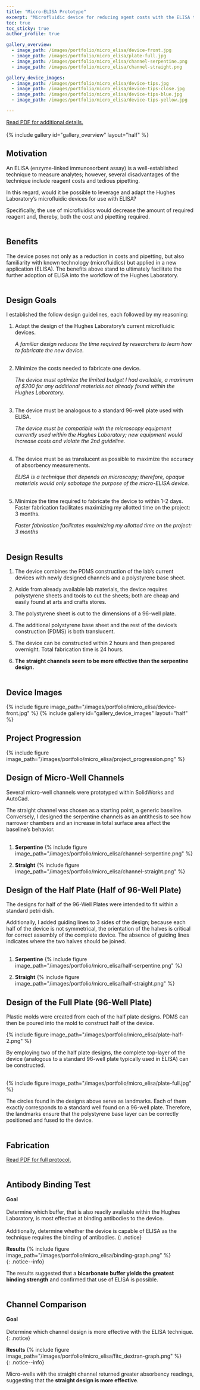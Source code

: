 ```yaml
---
title: "Micro-ELISA Prototype"
excerpt: "Microfluidic device for reducing agent costs with the ELISA technique."
toc: true
toc_sticky: true
author_profile: true

gallery_overview:
  - image_path: /images/portfolio/micro_elisa/device-front.jpg
  - image_path: /images/portfolio/micro_elisa/plate-full.jpg
  - image_path: /images/portfolio/micro_elisa/channel-serpentine.png
  - image_path: /images/portfolio/micro_elisa/channel-straight.png

gallery_device_images:
  - image_path: /images/portfolio/micro_elisa/device-tips.jpg
  - image_path: /images/portfolio/micro_elisa/device-tips-close.jpg
  - image_path: /images/portfolio/micro_elisa/device-tips-blue.jpg
  - image_path: /images/portfolio/micro_elisa/device-tips-yellow.jpg

---
```


[Read PDF for additional details.](/documents/MicroELISA.pdf)
<br><br>
{% include gallery id="gallery_overview" layout="half" %}


## Motivation
An ELISA (enzyme-linked immunosorbent assay) is a well-established technique to measure
analytes; however, several disadvantages of the technique include reagent costs and tedious pipetting.

In this regard, would it be possible to leverage and adapt the Hughes Laboratory’s microfluidic
devices for use with ELISA? 

Specifically, the use of microfluidics would decrease the amount of
required reagent and, thereby, both the cost and pipetting required.<br><br>


## Benefits
The device poses not only as a reduction in costs and pipetting, but also familiarity with known
technology (microfluidics) but applied in a new application (ELISA). The benefits above stand to
ultimately facilitate the further adoption of ELISA into the workflow of the Hughes Laboratory.<br><br>


## Design Goals
I established the follow design guidelines, each followed by my reasoning:

1. Adapt the design of the Hughes Laboratory’s current microfluidic devices.

   *A familiar design reduces the time required by researchers to learn how to fabricate the new
   device.* <br><br>
  
2. Minimize the costs needed to fabricate one device.

   *The device must optimize the limited budget I had available, a maximum of $200 for any
    additional materials not already found within the Hughes Laboratory.* <br><br>

3. The device must be analogous to a standard 96-well plate used with ELISA.

   *The device must be compatible with the microscopy equipment currently used within the
    Hughes Laboratory; new equipment would increase costs and violate the 2nd guideline.* <br><br>

4. The device must be as translucent as possible to maximize the accuracy of absorbency
measurements.

   *ELISA is a technique that depends on microscopy; therefore, opaque materials would only
    sabotage the purpose of the micro-ELISA device.* <br><br>

5. Minimize the time required to fabricate the device to within 1-2 days.
Faster fabrication facilitates maximizing my allotted time on the project: 3 months.

   *Faster fabrication facilitates maximizing my allotted time on the project: 3 months* <br><br>


## Design Results
1. The device combines the PDMS construction of the lab’s current devices with newly
designed channels and a polystyrene base sheet.

2. Aside from already available lab materials, the device requires polystyrene sheets and
tools to cut the sheets; both are cheap and easily found at arts and crafts stores.

3. The polystyrene sheet is cut to the dimensions of a 96-well plate.

4. The additional polystyrene base sheet and the rest of the device’s construction (PDMS)
is both translucent.

5. The device can be constructed within 2 hours and then prepared overnight. Total
fabrication time is 24 hours.

6. **The straight channels seem to be more effective than the serpentine design.** <br><br>


## Device Images
{% include figure image_path="/images/portfolio/micro_elisa/device-front.jpg" %}
{% include gallery id="gallery_device_images" layout="half" %}
<br>

## Project Progression
{% include figure image_path="/images/portfolio/micro_elisa/project_progression.png" %}


## Design of Micro-Well Channels
Several micro-well channels were prototyped within SolidWorks and AutoCad.

The straight channel was chosen as a starting point, a generic baseline. Conversely, I
designed the serpentine channels as an antithesis to see how narrower chambers and an
increase in total surface area affect the baseline’s behavior.<br><br>

1. **Serpentine**
   {% include figure image_path="/images/portfolio/micro_elisa/channel-serpentine.png" %}

2. **Straight**
   {% include figure image_path="/images/portfolio/micro_elisa/channel-straight.png" %}


## Design of the Half Plate (Half of 96-Well Plate)
The designs for half of the 96-Well Plates were intended to fit within a standard petri dish.

Additionally, I added guiding lines to 3 sides of the design; because each half of the device is
not symmetrical, the orientation of the halves is critical for correct assembly of the complete
device. The absence of guiding lines indicates where the two halves should be joined.<br><br>

1. **Serpentine**
   {% include figure image_path="/images/portfolio/micro_elisa/half-serpentine.png" %}

2. **Straight**
   {% include figure image_path="/images/portfolio/micro_elisa/half-straight.png" %}


## Design of the Full Plate (96-Well Plate)
Plastic molds were created from each of the half plate designs. PDMS can then be poured into
the mold to construct half of the device.

{% include figure image_path="/images/portfolio/micro_elisa/plate-half-2.png" %}

By employing two of the half plate designs, the complete top-layer of the device (analogous to a
standard 96-well plate typically used in ELISA) can be constructed.<br><br>

{% include figure image_path="/images/portfolio/micro_elisa/plate-full.jpg" %}

The circles found in the designs above serve as landmarks. Each of them exactly corresponds
to a standard well found on a 96-well plate. Therefore, the landmarks ensure that the
polystyrene base layer can be correctly positioned and fused to the device.
<br><br>


## Fabrication
[Read PDF for full protocol.](/documents/MicroELISA.pdf)
<br><br>


## Antibody Binding Test

**Goal** <br><br> Determine which buffer, that is also readily available within the Hughes Laboratory, is most
effective at binding antibodies to the device. <br><br> Additionally, determine whether the device 
is capable of ELISA as the technique requires the binding of antibodies.
{: .notice}

<div>
<b>Results</b>
{% include figure image_path="/images/portfolio/micro_elisa/binding-graph.png" %}
</div>{: .notice--info}

The results suggested that a **bicarbonate buffer yields the greatest binding strength** and
confirmed that use of ELISA is possible.
<br><br>


## Channel Comparison

**Goal** <br><br> Determine which channel design is more effective with the ELISA technique.
{: .notice}

<div>
<b>Results</b>
{% include figure image_path="/images/portfolio/micro_elisa/fitc_dextran-graph.png" %}
</div>{: .notice--info}

Micro-wells with the straight channel returned greater absorbency readings, suggesting that the
**straight design is more effective**.
<br><br>